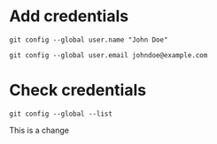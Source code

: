 # Add credentials
```
git config --global user.name "John Doe"
```
```
git config --global user.email johndoe@example.com
```
# Check credentials
```
git config --global --list
```

This is a change
